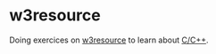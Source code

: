 # w3resource

Doing exercices on [w3resource](https://www.w3resource.com/c-programming-exercises/) to learn about [C/C++](https://en.wikipedia.org/wiki/C%2B%2B).

